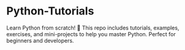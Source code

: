 # Python-Tutorials
Learn Python from scratch! 🐍 This repo includes tutorials, examples, exercises, and mini-projects to help you master Python. Perfect for beginners and developers.
